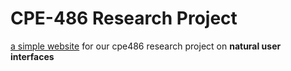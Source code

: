 # CPE-486 Research Project

[a simple website](https://mportiz08.github.com/cpe486-research-project) for our cpe486 research project on **natural user interfaces**
